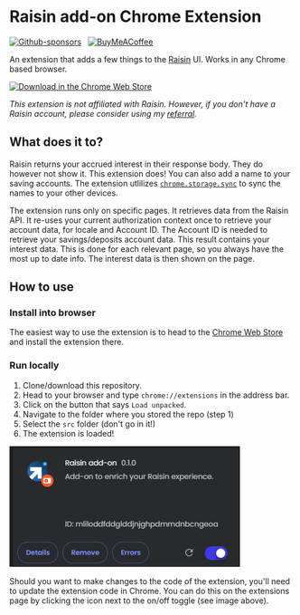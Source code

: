 # Raisin add-on Chrome Extension

[![Github-sponsors](https://img.shields.io/badge/sponsor-30363D?style=for-the-badge&logo=GitHub-Sponsors&logoColor=#EA4AAA)](https://github.com/sponsors/dickwolff) &nbsp;
[![BuyMeACoffee](https://img.shields.io/badge/Buy%20Me%20a%20Coffee-ffdd00?style=for-the-badge&logo=buy-me-a-coffee&logoColor=black)](https://www.buymeacoffee.com/dickw0lff)

An extension that adds a few things to the [Raisin](https://raisin.com) UI. Works in any Chrome based browser.

[![Download in the Chrome Web Store](https://developer.chrome.com/static/docs/webstore/branding/image/206x58-chrome-web-bcb82d15b2486.png)](https://chromewebstore.google.com/detail/raisin-add-on/babbbcheilomdpnkhecakajnojfbcphg)

_This extension is not affiliated with Raisin. However, if you don't have a Raisin account, please consider using my [referral](https://www.raisin.nl/referral/?raf=d5f9d6f44d10492eb05de42674ea748d4c24330f)._

## What does it to?

Raisin returns your accrued interest in their response body. They do however not show it. This extension does! You can also add a name to your saving accounts. The extension utlilizes [`chrome.storage.sync`](https://developer.chrome.com/docs/extensions/reference/api/storage?hl=nl#property-sync) to sync the names to your other devices.

The extension runs only on specific pages. It retrieves data from the Raisin API. It re-uses your current authorization context once to retrieve your account data, for locale and Account ID. The Account ID is needed to retrieve your savings/deposits account data. This result contains your interest data. This is done for each relevant page, so you always have the most up to date info. The interest data is then shown on the page.

## How to use

### Install into browser

The easiest way to use the extension is to head to the [Chrome Web Store](https://chromewebstore.google.com/detail/raisin-add-on/babbbcheilomdpnkhecakajnojfbcphg) and install the extension there.

### Run locally

1. Clone/download this repository.
2. Head to your browser and type `chrome://extensions` in the address bar.
3. Click on the button that says `Load unpacked`.
4. Navigate to the folder where you stored the repo (step 1)
5. Select the `src` folder (don't go in it!)
6. The extension is loaded!

![Locally run extension](img/local.png)

Should you want to make changes to the code of the extension, you'll need to update the extension code in Chrome. You can do this on the extensions page by clicking the icon next to the on/off toggle (see image above).
